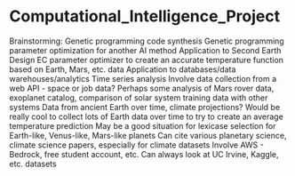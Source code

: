 # Computational_Intelligence_Project
 
Brainstorming:
Genetic programming code synthesis
Genetic programming parameter optimization for another AI method
Application to Second Earth
    Design EC parameter optimizer to create an accurate temperature function based on Earth, Mars, etc. data
Application to databases/data warehouses/analytics
Time series analysis
Involve data collection from a web API - space or job data?
    Perhaps some analysis of Mars rover data, exoplanet catalog, comparison of solar system training data with other systems
    Data from ancient Earth over time, climate projections?
        Would be really cool to collect lots of Earth data over time to try to create an average temperature prediction
        May be a good situation for lexicase selection for Earth-like, Venus-like, Mars-like planets
            Can cite various planetary science, climate science papers, especially for climate datasets
Involve AWS - Bedrock, free student account, etc.
Can always look at UC Irvine, Kaggle, etc. datasets
